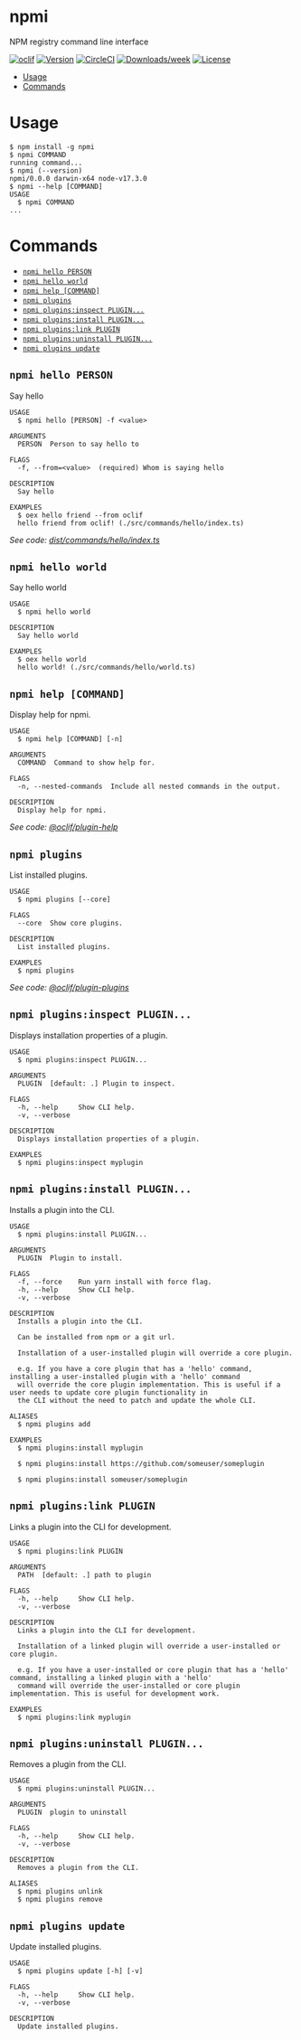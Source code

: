 # npmi
NPM registry command line interface


[![oclif](https://img.shields.io/badge/cli-oclif-brightgreen.svg)](https://oclif.io)
[![Version](https://img.shields.io/npm/v/oclif-hello-world.svg)](https://npmjs.org/package/oclif-hello-world)
[![CircleCI](https://circleci.com/gh/oclif/hello-world/tree/main.svg?style=shield)](https://circleci.com/gh/oclif/hello-world/tree/main)
[![Downloads/week](https://img.shields.io/npm/dw/oclif-hello-world.svg)](https://npmjs.org/package/oclif-hello-world)
[![License](https://img.shields.io/npm/l/oclif-hello-world.svg)](https://github.com/oclif/hello-world/blob/main/package.json)

<!-- toc -->
* [Usage](#usage)
* [Commands](#commands)
<!-- tocstop -->
# Usage
<!-- usage -->
```sh-session
$ npm install -g npmi
$ npmi COMMAND
running command...
$ npmi (--version)
npmi/0.0.0 darwin-x64 node-v17.3.0
$ npmi --help [COMMAND]
USAGE
  $ npmi COMMAND
...
```
<!-- usagestop -->
# Commands
<!-- commands -->
* [`npmi hello PERSON`](#npmi-hello-person)
* [`npmi hello world`](#npmi-hello-world)
* [`npmi help [COMMAND]`](#npmi-help-command)
* [`npmi plugins`](#npmi-plugins)
* [`npmi plugins:inspect PLUGIN...`](#npmi-pluginsinspect-plugin)
* [`npmi plugins:install PLUGIN...`](#npmi-pluginsinstall-plugin)
* [`npmi plugins:link PLUGIN`](#npmi-pluginslink-plugin)
* [`npmi plugins:uninstall PLUGIN...`](#npmi-pluginsuninstall-plugin)
* [`npmi plugins update`](#npmi-plugins-update)

## `npmi hello PERSON`

Say hello

```
USAGE
  $ npmi hello [PERSON] -f <value>

ARGUMENTS
  PERSON  Person to say hello to

FLAGS
  -f, --from=<value>  (required) Whom is saying hello

DESCRIPTION
  Say hello

EXAMPLES
  $ oex hello friend --from oclif
  hello friend from oclif! (./src/commands/hello/index.ts)
```

_See code: [dist/commands/hello/index.ts](https://github.com/jkoutavas/npmi/blob/v0.0.0/dist/commands/hello/index.ts)_

## `npmi hello world`

Say hello world

```
USAGE
  $ npmi hello world

DESCRIPTION
  Say hello world

EXAMPLES
  $ oex hello world
  hello world! (./src/commands/hello/world.ts)
```

## `npmi help [COMMAND]`

Display help for npmi.

```
USAGE
  $ npmi help [COMMAND] [-n]

ARGUMENTS
  COMMAND  Command to show help for.

FLAGS
  -n, --nested-commands  Include all nested commands in the output.

DESCRIPTION
  Display help for npmi.
```

_See code: [@oclif/plugin-help](https://github.com/oclif/plugin-help/blob/v5.1.11/src/commands/help.ts)_

## `npmi plugins`

List installed plugins.

```
USAGE
  $ npmi plugins [--core]

FLAGS
  --core  Show core plugins.

DESCRIPTION
  List installed plugins.

EXAMPLES
  $ npmi plugins
```

_See code: [@oclif/plugin-plugins](https://github.com/oclif/plugin-plugins/blob/v2.0.11/src/commands/plugins/index.ts)_

## `npmi plugins:inspect PLUGIN...`

Displays installation properties of a plugin.

```
USAGE
  $ npmi plugins:inspect PLUGIN...

ARGUMENTS
  PLUGIN  [default: .] Plugin to inspect.

FLAGS
  -h, --help     Show CLI help.
  -v, --verbose

DESCRIPTION
  Displays installation properties of a plugin.

EXAMPLES
  $ npmi plugins:inspect myplugin
```

## `npmi plugins:install PLUGIN...`

Installs a plugin into the CLI.

```
USAGE
  $ npmi plugins:install PLUGIN...

ARGUMENTS
  PLUGIN  Plugin to install.

FLAGS
  -f, --force    Run yarn install with force flag.
  -h, --help     Show CLI help.
  -v, --verbose

DESCRIPTION
  Installs a plugin into the CLI.

  Can be installed from npm or a git url.

  Installation of a user-installed plugin will override a core plugin.

  e.g. If you have a core plugin that has a 'hello' command, installing a user-installed plugin with a 'hello' command
  will override the core plugin implementation. This is useful if a user needs to update core plugin functionality in
  the CLI without the need to patch and update the whole CLI.

ALIASES
  $ npmi plugins add

EXAMPLES
  $ npmi plugins:install myplugin 

  $ npmi plugins:install https://github.com/someuser/someplugin

  $ npmi plugins:install someuser/someplugin
```

## `npmi plugins:link PLUGIN`

Links a plugin into the CLI for development.

```
USAGE
  $ npmi plugins:link PLUGIN

ARGUMENTS
  PATH  [default: .] path to plugin

FLAGS
  -h, --help     Show CLI help.
  -v, --verbose

DESCRIPTION
  Links a plugin into the CLI for development.

  Installation of a linked plugin will override a user-installed or core plugin.

  e.g. If you have a user-installed or core plugin that has a 'hello' command, installing a linked plugin with a 'hello'
  command will override the user-installed or core plugin implementation. This is useful for development work.

EXAMPLES
  $ npmi plugins:link myplugin
```

## `npmi plugins:uninstall PLUGIN...`

Removes a plugin from the CLI.

```
USAGE
  $ npmi plugins:uninstall PLUGIN...

ARGUMENTS
  PLUGIN  plugin to uninstall

FLAGS
  -h, --help     Show CLI help.
  -v, --verbose

DESCRIPTION
  Removes a plugin from the CLI.

ALIASES
  $ npmi plugins unlink
  $ npmi plugins remove
```

## `npmi plugins update`

Update installed plugins.

```
USAGE
  $ npmi plugins update [-h] [-v]

FLAGS
  -h, --help     Show CLI help.
  -v, --verbose

DESCRIPTION
  Update installed plugins.
```
<!-- commandsstop -->
